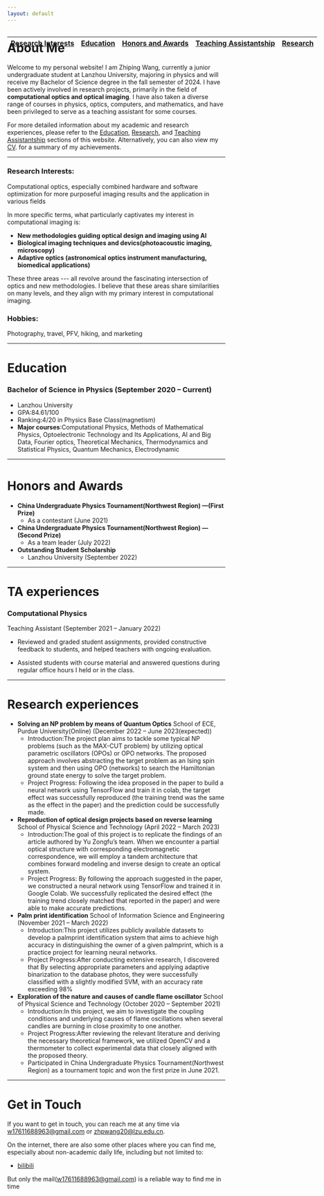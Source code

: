 ```yaml
---
layout: default
---
```



<style>
.table-container {
  position: fixed;
  z-index: 9999; /* 设置表格容器的层级，确保其显示在其他内容之上 */
}
</style>

<div class="table-container">
  <table>
    <thead>
<tr><th><a href='https://wang-zhiping.github.io/#RI'>Research Interests</a></th><th><a href='https://wang-zhiping.github.io/#Education'>Education</a></th><th><a href='https://wang-zhiping.github.io/#HA'>Honors and Awards</a></th><th><a href='https://wang-zhiping.github.io/#TA'>Teaching Assistantship</a></th><th><a href='https://wang-zhiping.github.io/#RE'>Research</a></th></tr></thead>
<tbody></tbody>
  </table>
</div>

# About Me

Welcome to my personal website! I am Zhiping Wang, currently a junior undergraduate student at Lanzhou University, majoring in physics and will receive my Bachelor of Science degree in the fall semester of 2024. I have been actively involved in research projects, primarily in the field of **computational optics and optical imaging**. I have also taken a diverse range of courses in physics, optics, computers, and mathematics, and have been privileged to serve as a teaching assistant for some courses.

For more detailed information about my academic and research experiences, please refer to the [Education](#Education), [Research](#RE), and [Teaching Assistantship](#TA) sections of this website. Alternatively, you can also view my [CV](./CV/CV_ZhipingWang_May.pdf). for a summary of my achievements.

* * *


### Research Interests:<a name="RI"></a>
 Computational optics, especially combined hardware and software optimization for more purposeful imaging results and the application in various fields
         
 In more specific terms, what particularly captivates my interest in computational imaging is:
+ **New methodologies guiding optical design and imaging using AI**
+ **Biological imaging techniques and devics(photoacoustic imaging, microscopy)**
+ **Adaptive optics (astronomical optics instrument manufacturing, biomedical applications)**
         
These three areas --- all revolve around the fascinating intersection of optics and new methodologies. I believe that these areas share similarities on many levels, and they align with my primary interest in computational imaging.

### Hobbies:
Photography, travel, PFV, hiking, and marketing


* * *


# Education <a name="Education"></a>
### Bachelor of Science in Physics         (September 2020 – Current)

+ Lanzhou University
+ GPA:84.61/100
+ Ranking:4/20 in Physics Base Class(magnetism)
+ **Major courses**:Computational Physics, Methods of Mathematical Physics, Optoelectronic Technology and Its
  Applications, AI and Big Data, Fourier optics, Theoretical Mechanics, Thermodynamics and Statistical Physics,
  Quantum Mechanics, Electrodynamic

* * *
# Honors and Awards　<a name="HA"></a>
+ **China Undergraduate Physics Tournament(Northwest Region) —(First Prize)**
  + As a contestant (June 2021)
+ **China Undergraduate Physics Tournament(Northwest Region) —(Second Prize)**
  + As a team leader (July 2022)
+ **Outstanding Student Scholarship**
  + Lanzhou University (September 2022)


* * *


# TA experiences <a name="TA"></a>
### Computational Physics

Teaching Assistant (September 2021 – January 2022)

- Reviewed and graded student assignments, provided constructive feedback to students, and helped teachers with
ongoing evaluation.

- Assisted students with course material and answered questions during regular office hours I held or in the class.


* * *

# Research experiences <a name="RE"></a>

+ **Solving an NP problem by means of Quantum Optics**
  School of ECE, Purdue University(Online) (December 2022 – June 2023(expected))
  - Introduction:The project plan aims to tackle some typical NP problems (such as the MAX-CUT problem) by utilizing optical
    parametric oscillators (OPOs) or OPO networks. The proposed approach involves abstracting the target problem as an Ising
    spin system and then using OPO (networks) to search the Hamiltonian ground state energy to solve the target problem.
  - Project Progress: Following the idea proposed in the paper to build a neural network using TensorFlow and train it in colab,
    the target effect was successfully reproduced (the training trend was the same as the effect in the paper) and the prediction
    could be successfully made.
+ **Reproduction of optical design projects based on reverse learning**
  School of Physical Science and Technology (April 2022 – March 2023)
  - Introduction:The goal of this project is to replicate the findings of an article authored by Yu Zongfu’s team. When we
    encounter a partial optical structure with corresponding electromagnetic correspondence, we will employ a tandem architecture
    that combines forward modeling and inverse design to create an optical system.
  - Project Progress: By following the approach suggested in the paper, we constructed a neural network using TensorFlow and
    trained it in Google Colab. We successfully replicated the desired effect (the training trend closely matched that reported in the
    paper) and were able to make accurate predictions.
+ **Palm print identification**
  School of Information Science and Engineering (November 2021 – March 2022)
  - Introduction:This project utilizes publicly available datasets to develop a palmprint identification system that aims to achieve
    high accuracy in distinguishing the owner of a given palmprint, which is a practice project for learning neural networks.
  - Project Progress:After conducting extensive research, I discovered that By selecting appropriate parameters and applying
    adaptive binarization to the database photos, they were successfully classified with a slightly modified SVM, with an accuracy
    rate exceeding 98%
+ **Exploration of the nature and causes of candle flame oscillator**
  School of Physical Science and Technology (October 2020 – September 2021)
  - Introduction:In this project, we aim to investigate the coupling conditions and underlying causes of flame oscillations when
    several candles are burning in close proximity to one another.
  - Project Progress:After reviewing the relevant literature and deriving the necessary theoretical framework, we utilized OpenCV
    and a thermometer to collect experimental data that closely aligned with the proposed theory.
  - Participated in China Undergraduate Physics Tournament(Northwest Region) as a tournament topic and won the first prize in
    June 2021.
    
    
* * *




# Get in Touch

If you want to get in touch, you can reach me at any time via <w17611688963@gmail.com> or <zhpwang20@lzu.edu.cn>.

On the internet, there are also some other places where you can find me, especially about non-academic daily life, including but not limited to:
+ [bilibili]([https://uni-oldenburg.academia.edu/alexandermaxbauer](https://space.bilibili.com/15823831?spm_id_from=333.1007.0.0))

But only the mail(<w17611688963@gmail.com>) is a reliable way to find me in time

